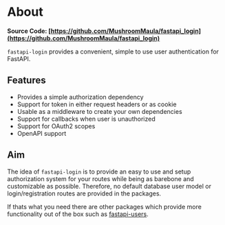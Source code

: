 # About

**Source Code: [https://github.com/MushroomMaula/fastapi_login](https://github.com/MushroomMaula/fastapi_login)**

`fastapi-login` provides a convenient, simple to use user authentication for FastAPI.

## Features

- Provides a simple authorization dependency
- Support for token in either request headers or as cookie
- Usable as a middleware to create your own dependencies
- Support for callbacks when user is unauthorized
- Support for OAuth2 scopes
- OpenAPI support

## Aim

The idea of ``fastapi-login`` is to provide an easy to use and setup authorization system for your routes
while being as barebone and customizable as possible. Therefore, no default database user model or
login/registration routes are provided in the packages.

If thats what you need there are other packages which provide more functionality out of the box such as
[fastapi-users](https://github.com/frankie567/fastapi-users).
